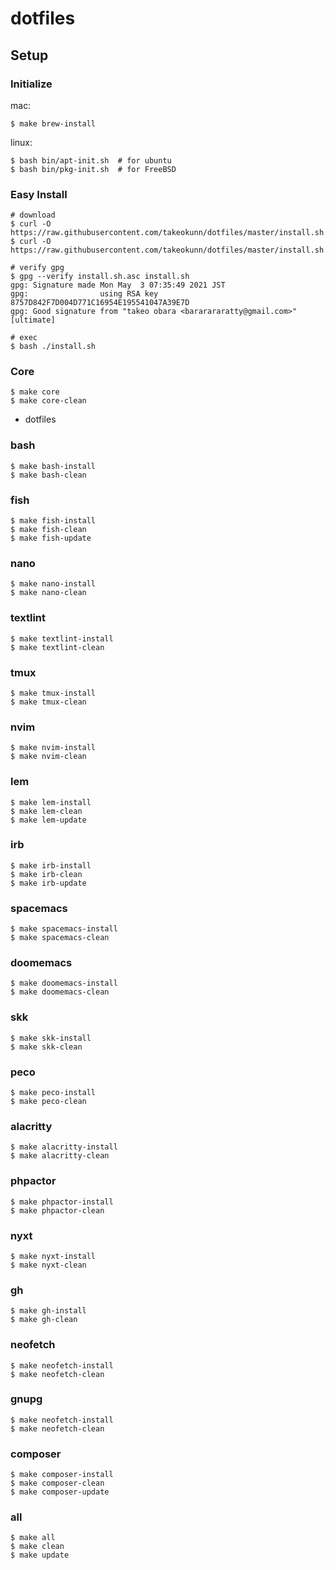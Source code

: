# dotfiles

## Setup

### Initialize

mac:
```shell
$ make brew-install
```

linux:
```shell
$ bash bin/apt-init.sh  # for ubuntu
$ bash bin/pkg-init.sh  # for FreeBSD
```

### Easy Install

```shell
# download
$ curl -O https://raw.githubusercontent.com/takeokunn/dotfiles/master/install.sh
$ curl -O https://raw.githubusercontent.com/takeokunn/dotfiles/master/install.sh.asc

# verify gpg
$ gpg --verify install.sh.asc install.sh
gpg: Signature made Mon May  3 07:35:49 2021 JST
gpg:                using RSA key 8757D842F7D004D771C16954E195541047A39E7D
gpg: Good signature from "takeo obara <bararararatty@gmail.com>" [ultimate]

# exec
$ bash ./install.sh
```

### Core

```shell
$ make core
$ make core-clean
```

* dotfiles

### bash

```shell
$ make bash-install
$ make bash-clean
```

### fish

```shell
$ make fish-install
$ make fish-clean
$ make fish-update
```

### nano

```shell
$ make nano-install
$ make nano-clean
```

### textlint

```shell
$ make textlint-install
$ make textlint-clean
```

### tmux

```shell
$ make tmux-install
$ make tmux-clean
```

### nvim

```shell
$ make nvim-install
$ make nvim-clean
```

### lem

```shell
$ make lem-install
$ make lem-clean
$ make lem-update
```

### irb

```shell
$ make irb-install
$ make irb-clean
$ make irb-update
```

### spacemacs

```shell
$ make spacemacs-install
$ make spacemacs-clean
```

### doomemacs

```shell
$ make doomemacs-install
$ make doomemacs-clean
```

### skk

```shell
$ make skk-install
$ make skk-clean
```

### peco

```shell
$ make peco-install
$ make peco-clean
```

### alacritty

```shell
$ make alacritty-install
$ make alacritty-clean
```

### phpactor

```shell
$ make phpactor-install
$ make phpactor-clean
```

### nyxt

```shell
$ make nyxt-install
$ make nyxt-clean
```

### gh

```shell
$ make gh-install
$ make gh-clean
```

### neofetch

```shell
$ make neofetch-install
$ make neofetch-clean
```

### gnupg

```shell
$ make neofetch-install
$ make neofetch-clean
```

### composer

```shell
$ make composer-install
$ make composer-clean
$ make composer-update
```

### all

```shell
$ make all
$ make clean
$ make update
```
